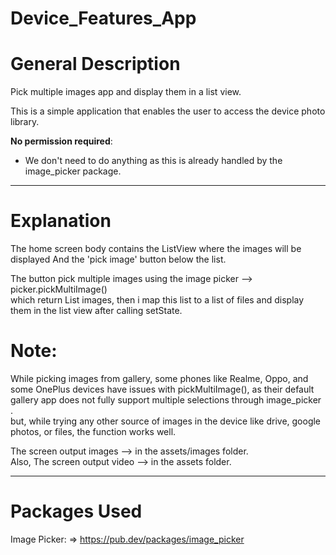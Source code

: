 # Device_Features_App

# General Description

Pick multiple images app and display them in a list view.

This is a simple application that enables the user to access the device photo library.

**No permission required**:

- We don't need to do anything as this is already handled by the image_picker package.
-----------------------------

# Explanation

The home screen body contains the ListView where the images will be displayed
And the 'pick image' button below the list.                                

The button pick multiple images using the image picker --> picker.pickMultiImage()                                 
which return List<XFile> images, then i map this list to a list of files and display them in the
list view after calling setState.                   

# Note:

While picking images from gallery, some phones like Realme, Oppo, and some OnePlus devices have
issues with pickMultiImage(), as their default gallery app does not fully support multiple selections through
image_picker .                      
but, while trying any other source of images in the device like drive, google photos, or files, the function works
well.

The screen output images --> in the assets/images folder.                             
Also, The screen output video --> in the assets folder.

-------------------------
# Packages Used

Image Picker: => https://pub.dev/packages/image_picker

